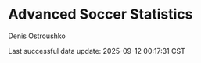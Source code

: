 # Advanced Soccer Statistics
Denis Ostroushko

<!-- gfm -->

Last successful data update: 2025-09-12 00:17:31 CST
